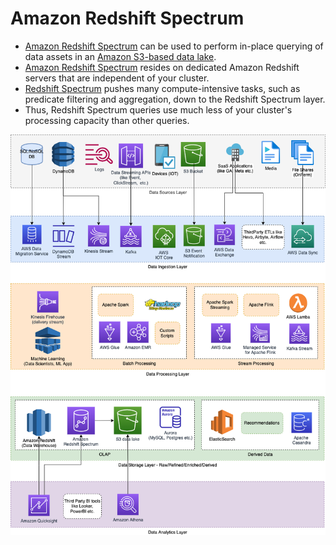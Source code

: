 # Amazon Redshift Spectrum
- [Amazon Redshift Spectrum](https://docs.aws.amazon.com/redshift/latest/dg/c-getting-started-using-spectrum.html) can be used to perform in-place querying of data assets in an [Amazon S3-based data lake](../../../7_StorageServices/3_ObjectStorageS3/Readme.md).
- [Amazon Redshift Spectrum]() resides on dedicated Amazon Redshift servers that are independent of your cluster. 
- [Redshift Spectrum]() pushes many compute-intensive tasks, such as predicate filtering and aggregation, down to the Redshift Spectrum layer. 
- Thus, Redshift Spectrum queries use much less of your cluster's processing capacity than other queries.

![](../../../AWS-Data-Architecture-ETL-OLTP-OLAP-DataLake.png)